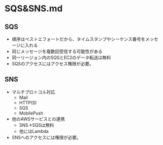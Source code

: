 # SQS&SNS.md
## SQS
- 順序はベストエフォートだから、タイムスタンプやシーケンス番号をメッセージに入れる
- 同じメッセージを複数回受信する可能性がある
- 同一リージョン内のSQSとEC2のデータ転送は無料
- SQSのアクセスにはアクセス権限が必要。

## SNS
- マルチプロトコル対応
	- Mail
	- HTTP(S)
	- SQS
	- MobilePush
- 他のAWSサービスとの連携
	- SNS→SQSは無料
	- 他にはLambda
- SNSへのアクセスには権限が必要。
